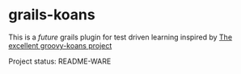 # grails-koans

This is a _future_ grails plugin for test driven learning inspired by [The excellent groovy-koans project](/nadavc/groovykoans)

Project status: README-WARE

